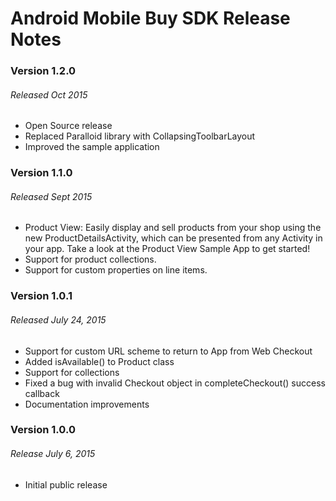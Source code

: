 # Android Mobile Buy SDK Release Notes

### Version 1.2.0
###### Released Oct 2015
* Open Source release
* Replaced Paralloid library with CollapsingToolbarLayout
* Improved the sample application

### Version 1.1.0
###### Released Sept 2015
* Product View: Easily display and sell products from your shop using the new ProductDetailsActivity, which can be presented from any Activity in your app. Take a look at the Product View Sample App to get started!
* Support for product collections.
* Support for custom properties on line items.

### Version 1.0.1
###### Released July 24, 2015
* Support for custom URL scheme to return to App from Web Checkout
* Added isAvailable() to Product class
* Support for collections
* Fixed a bug with invalid Checkout object in completeCheckout() success callback
* Documentation improvements


### Version 1.0.0
###### Release July 6, 2015
* Initial public release
